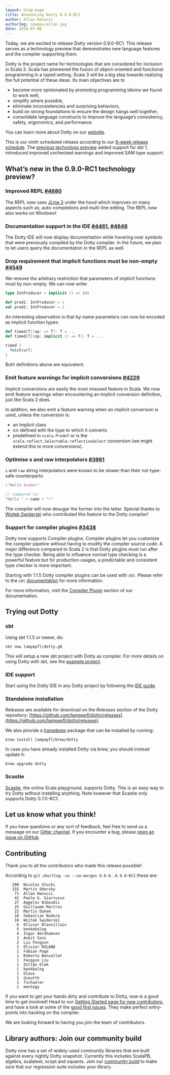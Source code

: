 ```yaml
---
layout: blog-page
title: Announcing Dotty 0.9.0-RC1
author: Allan Renucci
authorImg: images/allan.jpg
date: 2018-07-06
---
```


Today, we are excited to release Dotty version 0.9.0-RC1. This release serves as a technology
preview that demonstrates new language features and the compiler supporting them.

Dotty is the project name for technologies that are considered for inclusion in Scala 3. Scala has
pioneered the fusion of object-oriented and functional programming in a typed setting. Scala 3 will
be a big step towards realizing the full potential of these ideas. Its main objectives are to

- become more opinionated by promoting programming idioms we found to work well,
- simplify where possible,
- eliminate inconsistencies and surprising behaviors,
- build on strong foundations to ensure the design hangs well together,
- consolidate language constructs to improve the language’s consistency, safety, ergonomics, and performance.

You can learn more about Dotty on our [website](https://dotty.epfl.ch).

<!--more-->

This is our ninth scheduled release according to our [6-week release schedule](https://dotty.epfl.ch/docs/usage/version-numbers.html).
The [previous technology preview](https://github.com/lampepfl/dotty/releases/tag/0.8.0-RC1) added
support for sbt 1, introduced improved unchecked warnings and improved SAM type support.

## What’s new in the 0.9.0-RC1 technology preview?

### Improved REPL [#4680](https://github.com/lampepfl/dotty/pull/4680)
The REPL now uses [JLine 3](https://github.com/jline/jline3) under the hood which improves on
many aspects such as, auto-completions and multi-line editing. The REPL now also works on Windows!


### Documentation support in the IDE [#4461](https://github.com/lampepfl/dotty/pull/4461), [#4648](https://github.com/lampepfl/dotty/pull/4648)
The Dotty IDE will now display documentation while hovering over symbols that were previously
compiled by the Dotty compiler. In the future, we plan to let users query the documentation
in the REPL as well.


### Drop requirement that implicit functions must be non-empty [#4549](https://github.com/lampepfl/dotty/pull/4549)
We remove the arbitrary restriction that parameters of implicit functions must by non-empty.
We can now write:
```scala
type IntProducer = implicit () => Int

def prod1: IntProducer = 1
val prod2: IntProducer = 2
```

An interesting observation is that by-name parameters can now be encoded as implicit function types:
```scala
def timed[T](op: => T): T = ...
def timed[T](op: implicit () => T): T = ...

timed {
  fetch(url)
}
```

Both definitions above are equivalent.


### Emit feature warnings for implicit conversions [#4229](https://github.com/lampepfl/dotty/pull/4229)
Implicit conversions are easily the most misused feature in Scala. We now emit feature warnings
when encountering an implicit conversion definition, just like Scala 2 does.

In addition, we also emit a feature warning when an implicit conversion is used,
unless the conversion is:

- an implicit class
- co-defined with the type to which it converts
- predefined in `scala.Predef` or is the `scala.reflect.Selectable.reflectiveSelect` conversion
  (we might extend this to more conversions).


### Optimise s and raw interpolators [#3961](https://github.com/lampepfl/dotty/pull/3961)
`s` and `raw` string interpolators were known to be slower than their not type-safe counterparts:
```scala
s"Hello $name!"

// compared to:
"Hello " + name + "!"
```
The compiler will now desugar the former into the latter. Special thanks to
[Wojtek Swiderski](https://github.com/Wojtechnology) who contributed this feature to the Dotty
compiler!


### Support for compiler plugins [#3438](https://github.com/lampepfl/dotty/pull/3438)
Dotty now supports Compiler plugins. Compiler plugins let you customize the compiler pipeline
without having to modify the compiler source code. A major difference compared to Scala 2 is
that Dotty plugins must run after the type checker. Being able to influence normal type checking
is a powerful feature but for production usages, a predictable and consistent type checker is
more important.

Starting with 1.1.5 Dotty compiler plugins can be used with `sbt`. Please refer to the `sbt`
[documentation](https://www.scala-sbt.org/1.x/docs/Compiler-Plugins.html) for more information.

For more information, visit the [Compiler Plugin](https://dotty.epfl.ch/docs/reference/changed-features/compiler-plugins.html)
section of our documentation.

## Trying out Dotty

### sbt
Using sbt 1.1.5 or newer, do:

```shell
sbt new lampepfl/dotty.g8
```

This will setup a new sbt project with Dotty as compiler. For more details on
using Dotty with sbt, see the
[example project](https://github.com/lampepfl/dotty-example-project).

### IDE support
Start using the Dotty IDE in any Dotty project by following
the [IDE guide](https://dotty.epfl.ch/docs/usage/ide-support.html).


### Standalone installation
Releases are available for download on the _Releases_
section of the Dotty repository:
[https://github.com/lampepfl/dotty/releases](https://github.com/lampepfl/dotty/releases)

We also provide a [homebrew](https://brew.sh/) package that can be installed by running:

```shell
brew install lampepfl/brew/dotty
```

In case you have already installed Dotty via brew, you should instead update it:

```shell
brew upgrade dotty
```

### Scastie
[Scastie], the online Scala playground, supports Dotty. This is an easy way to try Dotty without
installing anything. Note however that Scastie only supports Dotty 0.7.0-RC1.

## Let us know what you think!
If you have questions or any sort of feedback, feel free to send us a message on our
[Gitter channel](https://gitter.im/lampepfl/dotty). If you encounter a bug, please
[open an issue on GitHub](https://github.com/lampepfl/dotty/issues/new).

## Contributing
Thank you to all the contributors who made this release possible!

According to `git shortlog -sn --no-merges 0.8.0..0.9.0-RC1` these are:

```
   200  Nicolas Stucki
   155  Martin Odersky
    71  Allan Renucci
    42  Paolo G. Giarrusso
    27  Aggelos Biboudis
    25  Guillaume Martres
    22  Martin Duhem
    10  Sebastian Nadorp
    10  Wojtek Swiderski
     6  Olivier Blanvillain
     5  benkobalog
     4  Ingar Abrahamsen
     3  Ankit Soni
     2  Liu Fengyun
     2  Olivier ROLAND
     2  Fabian Page
     1  Roberto Bonvallet
     1  Fengyun Liu
     1  Zoltán Elek
     1  benkbalog
     1  Glavo
     1  dieutth
     1  fschueler
     1  mentegy
```

If you want to get your hands dirty and contribute to Dotty, now is a good time to get involved!
Head to our [Getting Started page for new contributors](https://dotty.epfl.ch/docs/contributing/getting-started.html),
and have a look at some of the [good first issues](https://github.com/lampepfl/dotty/issues?q=is%3Aissue+is%3Aopen+label%3Aexp%3Anovice).
They make perfect entry-points into hacking on the compiler.

We are looking forward to having you join the team of contributors.

## Library authors: Join our community build
Dotty now has a set of widely-used community libraries that are built against every nightly Dotty
snapshot. Currently this includes ScalaPB, algebra, scalatest, scopt and squants.
Join our [community build](https://github.com/lampepfl/dotty-community-build)
to make sure that our regression suite includes your library.


[Scastie]: https://scastie.scala-lang.org/?target=dotty

[@odersky]: https://github.com/odersky
[@DarkDimius]: https://github.com/DarkDimius
[@smarter]: https://github.com/smarter
[@felixmulder]: https://github.com/felixmulder
[@nicolasstucki]: https://github.com/nicolasstucki
[@liufengyun]: https://github.com/liufengyun
[@OlivierBlanvillain]: https://github.com/OlivierBlanvillain
[@biboudis]: https://github.com/biboudis
[@allanrenucci]: https://github.com/allanrenucci
[@Blaisorblade]: https://github.com/Blaisorblade
[@Duhemm]: https://github.com/Duhemm
